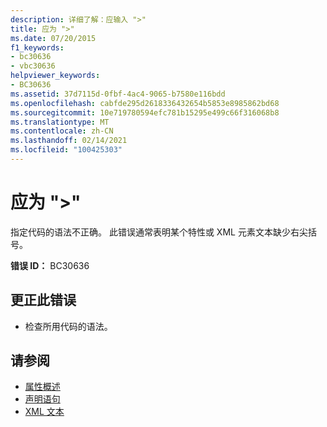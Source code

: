 ```yaml
---
description: 详细了解：应输入 ">"
title: 应为 ">"
ms.date: 07/20/2015
f1_keywords:
- bc30636
- vbc30636
helpviewer_keywords:
- BC30636
ms.assetid: 37d7115d-0fbf-4ac4-9065-b7580e116bdd
ms.openlocfilehash: cabfde295d2618336432654b5853e8985862bd68
ms.sourcegitcommit: 10e719780594efc781b15295e499c66f316068b8
ms.translationtype: MT
ms.contentlocale: zh-CN
ms.lasthandoff: 02/14/2021
ms.locfileid: "100425303"
---
```

# <a name="-expected"></a>应为 ">"

指定代码的语法不正确。 此错误通常表明某个特性或 XML 元素文本缺少右尖括号。  
  
 **错误 ID：** BC30636  
  
## <a name="to-correct-this-error"></a>更正此错误  
  
- 检查所用代码的语法。  
  
## <a name="see-also"></a>请参阅

- [属性概述](../programming-guide/concepts/attributes/index.md)
- [声明语句](../programming-guide/language-features/statements.md#declaration-statements)
- [XML 文本](../language-reference/xml-literals/index.md)
